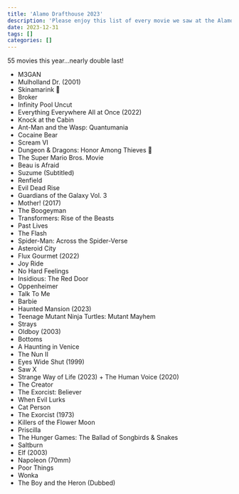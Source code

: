 ```yaml
---
title: 'Alamo Drafthouse 2023'
description: 'Please enjoy this list of every movie we saw at the Alamo Drafthouse in 2023.'
date: 2023-12-31
tags: []
categories: []
---
```


55 movies this year...nearly double last!

- M3GAN
- Mulholland Dr. (2001)
- Skinamarink 🫣
- Broker
- Infinity Pool Uncut
- Everything Everywhere All at Once (2022)
- Knock at the Cabin
- Ant-Man and the Wasp: Quantumania
- Cocaine Bear
- Scream VI
- Dungeon & Dragons: Honor Among Thieves 🎲
- The Super Mario Bros. Movie
- Beau is Afraid
- Suzume (Subtitled)
- Renfield
- Evil Dead Rise
- Guardians of the Galaxy Vol. 3
- Mother! (2017)
- The Boogeyman
- Transformers: Rise of the Beasts
- Past Lives
- The Flash
- Spider-Man: Across the Spider-Verse
- Asteroid City
- Flux Gourmet (2022)
- Joy Ride
- No Hard Feelings
- Insidious: The Red Door
- Oppenheimer
- Talk To Me
- Barbie
- Haunted Mansion (2023)
- Teenage Mutant Ninja Turtles: Mutant Mayhem
- Strays
- Oldboy (2003)
- Bottoms
- A Haunting in Venice
- The Nun II
- Eyes Wide Shut (1999)
- Saw X
- Strange Way of Life (2023) + The Human Voice (2020)
- The Creator
- The Exorcist: Believer
- When Evil Lurks
- Cat Person
- The Exorcist (1973)
- Killers of the Flower Moon
- Priscilla
- The Hunger Games: The Ballad of Songbirds & Snakes
- Saltburn
- Elf (2003)
- Napoleon (70mm)
- Poor Things
- Wonka
- The Boy and the Heron (Dubbed)
